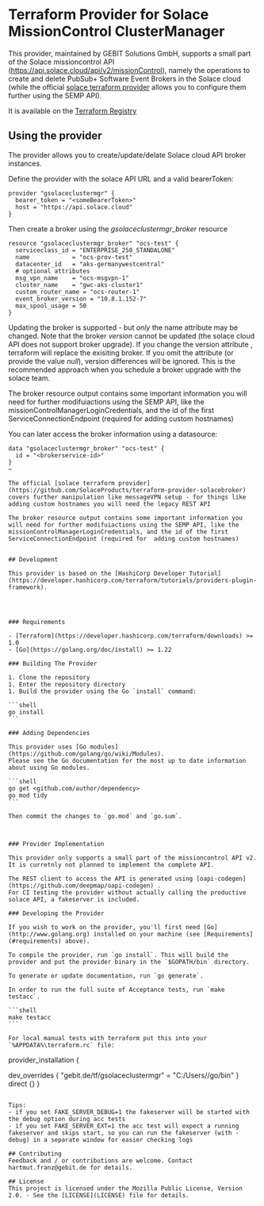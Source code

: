 # Terraform Provider for Solace MissionControl ClusterManager

This provider, maintained by GEBIT Solutions GmbH, supports a small part of the Solace missioncontrol API (https://api.solace.cloud/api/v2/missionControl), namely the operations to create and delete PubSub+ Software Event Brokers in the Solace cloud (while the  official [solace terraform provider](https://github.com/SolaceProducts/terraform-provider-solacebroker) allows you to configure them further using the SEMP API).

It is available on the [Terraform Registry](https://developer.hashicorp.com/terraform/registry/providers/publishing) 

## Using the provider

The provider allows you to create/update/delate Solace cloud API broker instances.

Define the provider with the solace API URL and a valid bearerToken:
~~~
provider "gsolaceclustermgr" {
  bearer_token = "<someBearerToken>"
  host = "https://api.solace.cloud"
}
~~~
Then create a broker using the *gsolaceclustermgr_broker* resource
~~~
resource "gsolaceclustermgr_broker" "ocs-test" {
  serviceclass_id = "ENTERPRISE_250_STANDALONE"
  name            = "ocs-prov-test"
  datacenter_id   = "aks-germanywestcentral"
  # optional attributes
  msg_vpn_name    = "ocs-msgvpn-1"
  cluster_name    = "gwc-aks-cluster1"
  custom_router_name = "ocs-router-1"
  event_broker_version = "10.8.1.152-7"
  max_spool_usage = 50
}
~~~
Updating the broker is supported - but *only* the name attribute may be changed.
Note that the broker *version* cannot be updated (the solace cloud API does not support broker upgrade). 
If you change the version attribute , terraform will replace the exisiting broker.
If you omit the attribute (or provide the value *null*), version differences will be ignored. This is the recommended approach when you schedule a broker upgrade with the solace team.

The broker resource output contains some important information you will need for further modifuiactions using the SEMP API, like the missionControlManagerLoginCredentials, and the id of the first ServiceConnectionEndpoint (required for  adding custom hostnames)

You can later access the broker information using a datasource:
~~~
data "gsolaceclustermgr_broker" "ocs-test" {
  id = "<brokerservice-id>"
}  
~

The official [solace terraform provider](https://github.com/SolaceProducts/terraform-provider-solacebroker) covers further manipulation like messageVPN setup - for things like adding custom hostnames you will need the legacy REST API 

The broker resource output contains some important information you will need for further modifuiactions using the SEMP API, like the missionControlManagerLoginCredentials, and the id of the first ServiceConnectionEndpoint (required for  adding custom hostnames)


## Development

This provider is based on the [HashiCorp Developer Tutorial](https://developer.hashicorp.com/terraform/tutorials/providers-plugin-framework). 




### Requirements

- [Terraform](https://developer.hashicorp.com/terraform/downloads) >= 1.0
- [Go](https://golang.org/doc/install) >= 1.22

### Building The Provider

1. Clone the repository
1. Enter the repository directory
1. Build the provider using the Go `install` command:

```shell
go install
```

### Adding Dependencies

This provider uses [Go modules](https://github.com/golang/go/wiki/Modules).
Please see the Go documentation for the most up to date information about using Go modules.

```shell
go get <github.com/author/dependency>
go mod tidy
```

Then commit the changes to `go.mod` and `go.sum`.



### Provider Implementation

This provider only supports a small part of the missioncontrol API v2. It is curretnly not planned to implement the complete API. 

The REST client to access the API is generated using [oapi-codegen] (https://github.com/deepmap/oapi-codegen) . 
For CI testing the provider without actually calling the productive solace API, a fakeserver is included.

### Developing the Provider

If you wish to work on the provider, you'll first need [Go](http://www.golang.org) installed on your machine (see [Requirements](#requirements) above).

To compile the provider, run `go install`. This will build the provider and put the provider binary in the `$GOPATH/bin` directory.

To generate or update documentation, run `go generate`.

In order to run the full suite of Acceptance tests, run `make testacc`.

```shell
make testacc
```

For local manual tests with terraform put this into your `%APPDATA%\terraform.rc` file:
~~~
provider_installation {

  dev_overrides {
	  "gebit.de/tf/gsolaceclustermgr" = "C:/Users/<you>/go/bin"
  }
  direct {}
}
~~~

Tips: 
- if you set FAKE_SERVER_DEBUG=1 the fakeserver will be started with the debug option during acc tests
- if you set FAKE_SERVER_EXT=1 the acc test will expect a running fakeserver and skips start, so you can run the fakeserver (with -debug) in a separate window for easier checking logs

## Contributing
Feedback and / or contributions are welcome. Contact hartmut.franz@gebit.de for details.

## License
This project is licensed under the Mozilla Public License, Version 2.0. - See the [LICENSE](LICENSE) file for details.